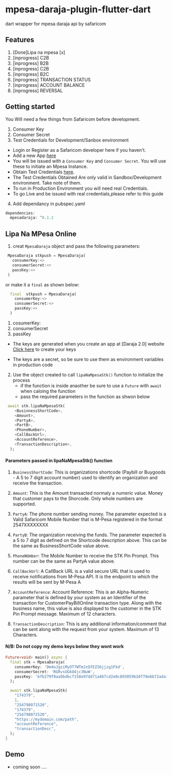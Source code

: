 <!-- 
This README describes the package. If you publish this package to pub.dev,
this README's contents appear on the landing page for your package.

For information about how to write a good package README, see the guide for
[writing package pages](https://dart.dev/guides/libraries/writing-package-pages). 

For general information about developing packages, see the Dart guide for
[creating packages](https://dart.dev/guides/libraries/create-library-packages)
and the Flutter guide for
[developing packages and plugins](https://flutter.dev/developing-packages). 
-->
# mpesa-daraja-plugin-flutter-dart

dart wrapper for mpesa daraja api by safaricom 


## Features

1. [Done]Lipa na mpesa [x]
2. [inprogress] C2B
3. [inprogress] B2B
4. [inprogress] C2B
5. [inprogress] B2C
6. [inprogress] TRANSACTION STATUS
7. [inprogress] ACCOUNT BALANCE
8. [inprogress] REVERSAL
## Getting started

You Will need a few things from Safaricom before development.

1. Consumer Key
2. Consumer Secret
3. Test Credentials for Development/Sanbox environment
  - Login or Register as a Safaricom developer here if you haven't.
  - Add a new App [here](https://developer.safaricom.co.ke/MyApps)
  - You will be issued with a ``Consumer Key`` and ``Consumer Secret``. You will use these to initiate an Mpesa Instance.
  - Obtain Test Credentials [here](https://developer.safaricom.co.ke/TestCredentials).
  - The Test Credentials Obtained Are only valid in Sandbox/Development environment. Take note of them.
  - To run in Production Environment you will need real Credentials.
  - To go Live and be issued with real credentials,please refer to this guide

4. Add dependancy in pubspec.yaml
```dart
dependencies:
  mpesadaraja: ^0.1.2
```  



## Lipa Na MPesa Online 
1. creat ``MpesaDaraja`` object and pass the following parameters:
 ```dart 
  MpesaDaraja stkpush = MpesaDaraja(
    consumerKey:<>
    consumerSecret:<>
    passKey:<>
  )
```
or make it a ``final`` as shown below:

```dart 
  final  stkpush = MpesaDaraja(
    consumerKey:<>
    consumerSecret:<>
    passKey:<>
  )

```  
  1. cosumerKey:
  2. consumerSecret
  3. passKey 
  - The keys are generated when you create an app at [Daraja 2.0] website 
    [Click here](https://developer.safaricom.co.ke/MyApps) to create your keys 

  - The keys are a secret, so be sure to use them as environment variables in production code 

2. Use the object created to call ``lipaNaMpesaStk()`` function to initialize the process
    -  if the function is inside anaother be sure to use a ``Future`` with ``await`` when caloing the function 
    - pass the required parameters in the function as shwon below 
```dart
 await stk.lipaNaMpesaStk(
    <BusinnessShortCode>,
    <Amount>,
    <PartyA>,
    <PartB>,
    <PhoneNumber>,
    <CallBackUrl>,
    <AccountReference>,
    <TransactionDescription>,
  );

```    
#### Parameters passed in lipaNaMpesaStk() function
1. ``BusinessShortCode``: This is organizations shortcode (Paybill or Buygoods - A 5 to 7 digit account number) used to       identify an organization and receive the transaction.

2. ``Amount``: This is the Amount transacted normaly a numeric value. Money that customer pays to the Shorcode. Only whole numbers are supported.

3. ``PartyA``: The phone number sending money. The parameter expected is a Valid Safaricom Mobile Number that is M-Pesa registered in the format 2547XXXXXXXX
4. ``PartyB``: The organization receiving the funds. The parameter expected is a 5 to 7 digit as defined on the Shortcode description above. This can be the same as BusinessShortCode value above.
5. ``PhoneNUmber``: The Mobile Number to receive the STK Pin Prompt. This number can be the same as PartyA value above.
6. ``CallBackUrl``:  A CallBack URL is a valid secure URL that is used to receive notifications from M-Pesa API. It is the endpoint to which the results will be sent by M-Pesa A   
7. ``AccountReference``: Account Reference: This is an Alpha-Numeric parameter that is defined by your system as an Identifier of the transaction for CustomerPayBillOnline transaction type. Along with the business name, this value is also displayed to the customer in the STK Pin Prompt message. Maximum of 12 characters.
8. ``TransactionDescription``: This is any additional information/comment that can be sent along with the request from your system. Maximum of 13 Characters.


#### N/B: Do not copy my demo keys below they wont work 

```dart
Future<void> main() async {
  final stk = MpesaDaraja(
    consumerKey: 'Dm4oJgziMyOT7WTmJzQfEZS6jjzg1Fkd',
    consumerSecret: 'RGRvsUGkO4jc3NuW',
    passKey: 'bfb279f9aa9bdbcf158e97dd71a467cd2e0c893059b10f78e6b72ada1ed2c919',
  );

  await stk.lipaNaMpesaStk(
    "174379",
    1,
    "254798071520",
    "174379",
    "254798071520",
    "https://mydomain.com/path",
    "accountReference",
    "transactionDesc",
  );
}

```




## Demo
-  coming soon ....


